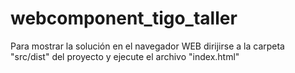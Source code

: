 # webcomponent_tigo_taller

Para mostrar la solución en el navegador WEB dirijirse a la carpeta "src/dist" del proyecto y ejecute el archivo "index.html"
